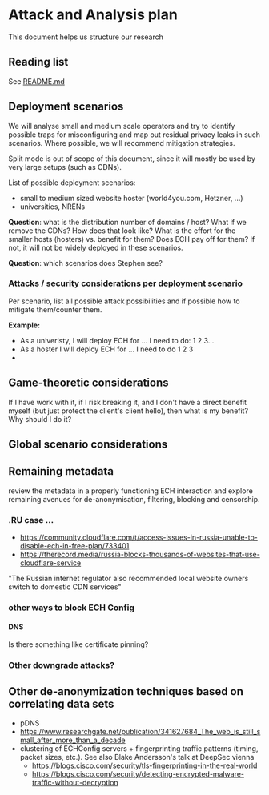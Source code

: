# Attack and Analysis plan

This document helps us structure our research

## Reading list

See [README.md](https://github.com/certtools/defo-security-analysis/blob/main/README.md#reading-material)

## Deployment scenarios

We will analyse small and medium scale operators and try to identify possible traps for misconfiguring and map out residual privacy leaks in such scenarios.
Where possible, we will recommend mitigation strategies.

Split mode is out of scope of this document, since it will mostly be used by very large setups (such as CDNs).

List of possible deployment scenarios:
* small to medium sized website hoster (world4you.com, Hetzner, ...)
* universities, NRENs

**Question**: what is the distribution number of domains / host? What if we remove the CDNs? How does that look like? What is the effort for the smaller hosts (hosters) vs. benefit for them?
Does ECH pay off for them? If not, it will not be widely deployed in these scenarios.

**Question**: which scenarios does Stephen see?

### Attacks / security considerations per deployment scenario

Per scenario, list all possible attack possibilities and if possible how to mitigate them/counter them.

**Example:**

* As a univeristy, I will deploy ECH for ... I need to do: 1 2 3...
* As a hoster I will deploy ECH for ... I need to do 1 2 3
* 

## Game-theoretic considerations

If I have work with it, if I risk breaking it, and I don't have a direct benefit myself (but just protect the client's client hello), then what is my benefit? Why should I do it?

## Global scenario considerations

## Remaining metadata

review the metadata in a properly functioning ECH interaction and explore remaining avenues for de-anonymisation, filtering, blocking and censorship.

### .RU case ...

* https://community.cloudflare.com/t/access-issues-in-russia-unable-to-disable-ech-in-free-plan/733401
* https://therecord.media/russia-blocks-thousands-of-websites-that-use-cloudflare-service

"The Russian internet regulator also recommended local website owners switch to domestic CDN services"

### other ways to block ECH Config

#### DNS

Is there something like certificate pinning?

### Other downgrade attacks?

## Other de-anonymization techniques based on correlating data sets

* pDNS
* https://www.researchgate.net/publication/341627684_The_web_is_still_small_after_more_than_a_decade
* clustering of ECHConfig servers + fingerprinting traffic patterns (timing, packet sizes, etc.). See also Blake Andersson's talk at DeepSec vienna
  * https://blogs.cisco.com/security/tls-fingerprinting-in-the-real-world
  * https://blogs.cisco.com/security/detecting-encrypted-malware-traffic-without-decryption
